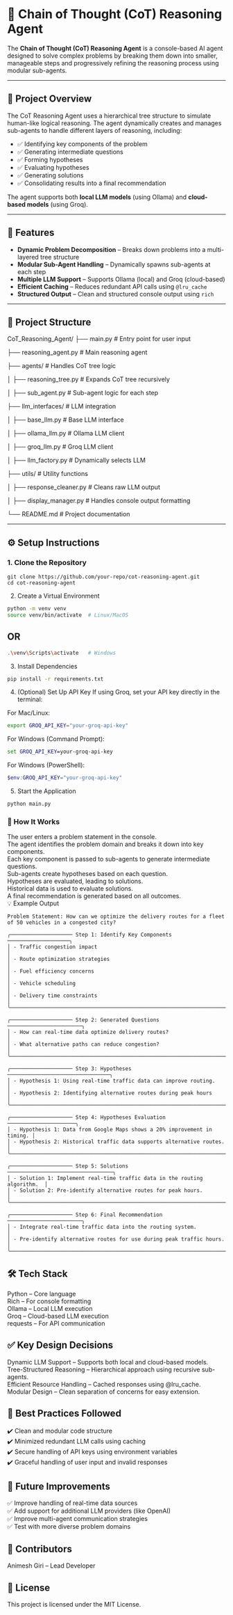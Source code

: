 # 🧠 Chain of Thought (CoT) Reasoning Agent  

The **Chain of Thought (CoT) Reasoning Agent** is a console-based AI agent designed to solve complex problems by breaking them down into smaller, manageable steps and progressively refining the reasoning process using modular sub-agents.  

---

## 🚀 Project Overview  
The CoT Reasoning Agent uses a hierarchical tree structure to simulate human-like logical reasoning. The agent dynamically creates and manages sub-agents to handle different layers of reasoning, including:  
- ✅ Identifying key components of the problem  
- ✅ Generating intermediate questions  
- ✅ Forming hypotheses  
- ✅ Evaluating hypotheses  
- ✅ Generating solutions  
- ✅ Consolidating results into a final recommendation  

The agent supports both **local LLM models** (using Ollama) and **cloud-based models** (using Groq).  

---

## 🎯 Features  
- **Dynamic Problem Decomposition** – Breaks down problems into a multi-layered tree structure  
- **Modular Sub-Agent Handling** – Dynamically spawns sub-agents at each step  
- **Multiple LLM Support** – Supports Ollama (local) and Groq (cloud-based)  
- **Efficient Caching** – Reduces redundant API calls using `@lru_cache`  
- **Structured Output** – Clean and structured console output using `rich`  

---

## 📂 Project Structure  
CoT_Reasoning_Agent/ 
├── main.py # Entry point for user input

├── reasoning_agent.py # Main reasoning agent 

├── agents/ # Handles CoT tree logic 

│ ├── reasoning_tree.py # Expands CoT tree recursively 

│ ├── sub_agent.py # Sub-agent logic for each step 

├── llm_interfaces/ # LLM integration 

│ ├── base_llm.py # Base LLM interface 

│ ├── ollama_llm.py # Ollama LLM client 

│ ├── groq_llm.py # Groq LLM client 

│ ├── llm_factory.py # Dynamically selects LLM 

├── utils/ # Utility functions 

│ ├── response_cleaner.py # Cleans raw LLM output 

│ ├── display_manager.py # Handles console output formatting 

└── README.md # Project documentation

---
## ⚙️ Setup Instructions  

### 1. **Clone the Repository**  
```git
git clone https://github.com/your-repo/cot-reasoning-agent.git
cd cot-reasoning-agent
```

2. Create a Virtual Environment
```bash
python -m venv venv
source venv/bin/activate  # Linux/MacOS
```
## OR
```bash
.\venv\Scripts\activate   # Windows
```

3. Install Dependencies
```bash
pip install -r requirements.txt
```

4. (Optional) Set Up API Key
If using Groq, set your API key directly in the terminal:

For Mac/Linux:
```bash
export GROQ_API_KEY="your-groq-api-key"
```
For Windows (Command Prompt):
```cmd
set GROQ_API_KEY=your-groq-api-key
```
For Windows (PowerShell):
```powershell
$env:GROQ_API_KEY="your-groq-api-key"
```

5. Start the Application
```bash
python main.py
```

### 🧠 How It Works
The user enters a problem statement in the console.  
The agent identifies the problem domain and breaks it down into key components.  
Each key component is passed to sub-agents to generate intermediate questions.  
Sub-agents create hypotheses based on each question.  
Hypotheses are evaluated, leading to solutions.  
Historical data is used to evaluate solutions.  
A final recommendation is generated based on all outcomes.  
💡 Example Output  
```
Problem Statement: How can we optimize the delivery routes for a fleet of 50 vehicles in a congested city?

╭──────────────────── Step 1: Identify Key Components ────────────────────╮
│ - Traffic congestion impact                                              │
│ - Route optimization strategies                                          │
│ - Fuel efficiency concerns                                               │
│ - Vehicle scheduling                                                     │
│ - Delivery time constraints                                              │
╰─────────────────────────────────────────────────────────────────────────╯

╭──────────────────── Step 2: Generated Questions ────────────────────────╮
│ - How can real-time data optimize delivery routes?                       │
│ - What alternative paths can reduce congestion?                          │
╰─────────────────────────────────────────────────────────────────────────╯

╭──────────────────── Step 3: Hypotheses ─────────────────────────────────╮
│ - Hypothesis 1: Using real-time traffic data can improve routing.        │
│ - Hypothesis 2: Identifying alternative routes during peak hours         │
╰─────────────────────────────────────────────────────────────────────────╯

╭──────────────────── Step 4: Hypotheses Evaluation ──────────────────────╮
│ - Hypothesis 1: Data from Google Maps shows a 20% improvement in timing. │
│ - Hypothesis 2: Historical traffic data supports alternative routes.      │
╰─────────────────────────────────────────────────────────────────────────╯

╭──────────────────── Step 5: Solutions ──────────────────────────────────╮
│ - Solution 1: Implement real-time traffic data in the routing algorithm.  │
│ - Solution 2: Pre-identify alternative routes for peak hours.             │
╰─────────────────────────────────────────────────────────────────────────╯

╭──────────────────── Step 6: Final Recommendation ────────────────────────╮
│ - Integrate real-time traffic data into the routing system.               │
│ - Pre-identify alternative routes for use during peak traffic hours.       │
╰─────────────────────────────────────────────────────────────────────────╯
```
## 🛠️ Tech Stack
Python – Core language  
Rich – For console formatting  
Ollama – Local LLM execution  
Groq – Cloud-based LLM execution  
requests – For API communication  

## ✅ Key Design Decisions
Dynamic LLM Support – Supports both local and cloud-based models.  
Tree-Structured Reasoning – Hierarchical approach using recursive sub-agents.  
Efficient Resource Handling – Cached responses using @lru_cache.  
Modular Design – Clean separation of concerns for easy extension.  

## 🌟 Best Practices Followed
✔️ Clean and modular code structure  
✔️ Minimized redundant LLM calls using caching  
✔️ Secure handling of API keys using environment variables  
✔️ Graceful handling of user input and invalid responses  

## 🚀 Future Improvements
✅ Improve handling of real-time data sources  
✅ Add support for additional LLM providers (like OpenAI)  
✅ Improve multi-agent communication strategies  
✅ Test with more diverse problem domains  

## 👥 Contributors
Animesh Giri – Lead Developer  

## 📝 License
This project is licensed under the MIT License.  

